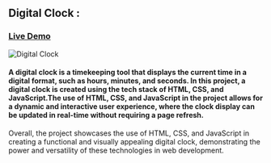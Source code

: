 ## Digital Clock :
### [Live Demo](https://legendary-gumdrop-dc08b0.netlify.app/)
![Digital Clock](https://user-images.githubusercontent.com/103978586/230908119-77708114-596a-4f12-89cf-b226a8511135.png)

#### A digital clock is a timekeeping tool that displays the current time in a digital format, such as hours, minutes, and seconds. In this project, a digital clock is created using the tech stack of HTML, CSS, and JavaScript.The use of HTML, CSS, and JavaScript in the project allows for a dynamic and interactive user experience, where the clock display can be updated in real-time without requiring a page refresh.

Overall, the project showcases the use of HTML, CSS, and JavaScript in creating a functional and visually appealing digital clock, demonstrating the power and versatility of these technologies in web development.



